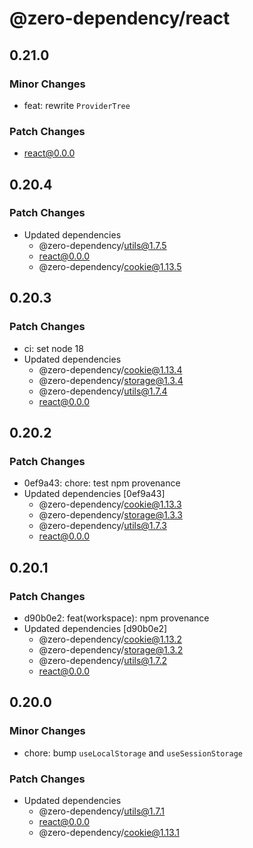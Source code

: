 # @zero-dependency/react

## 0.21.0

### Minor Changes

- feat: rewrite `ProviderTree`

### Patch Changes

- react@0.0.0

## 0.20.4

### Patch Changes

- Updated dependencies
  - @zero-dependency/utils@1.7.5
  - react@0.0.0
  - @zero-dependency/cookie@1.13.5

## 0.20.3

### Patch Changes

- ci: set node 18
- Updated dependencies
  - @zero-dependency/cookie@1.13.4
  - @zero-dependency/storage@1.3.4
  - @zero-dependency/utils@1.7.4
  - react@0.0.0

## 0.20.2

### Patch Changes

- 0ef9a43: chore: test npm provenance
- Updated dependencies [0ef9a43]
  - @zero-dependency/cookie@1.13.3
  - @zero-dependency/storage@1.3.3
  - @zero-dependency/utils@1.7.3
  - react@0.0.0

## 0.20.1

### Patch Changes

- d90b0e2: feat(workspace): npm provenance
- Updated dependencies [d90b0e2]
  - @zero-dependency/cookie@1.13.2
  - @zero-dependency/storage@1.3.2
  - @zero-dependency/utils@1.7.2
  - react@0.0.0

## 0.20.0

### Minor Changes

- chore: bump `useLocalStorage` and `useSessionStorage`

### Patch Changes

- Updated dependencies
  - @zero-dependency/utils@1.7.1
  - react@0.0.0
  - @zero-dependency/cookie@1.13.1
